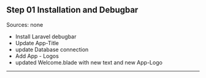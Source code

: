 




























## Step 01 Installation and Debugbar
Sources: none
- Install Laravel debugbar
- Update App-Title
- update Database connection
- Add App - Logos
- updated Welcome.blade with new text and new App-Logo
---
